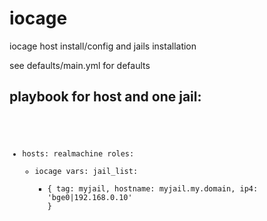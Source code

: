 # iocage

iocage host install/config and jails installation

see defaults/main.yml for defaults

## playbook for host and one jail:
<code><pre>
- hosts: realmachine
  roles:
    - iocage
  vars:
    jail_list:
      - { tag: myjail, hostname: myjail.my.domain, ip4: 'bge0|192.168.0.10' }
</pre></code>

